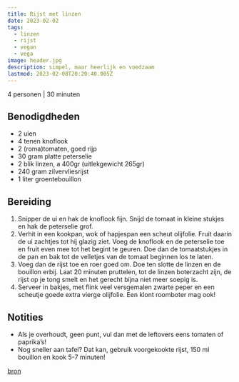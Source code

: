 ```yaml
---
title: Rijst met linzen
date: 2023-02-02
tags:
  - linzen
  - rijst
  - vegan
  - vega
image: header.jpg
description: simpel, maar heerlijk en voedzaam
lastmod: 2023-02-08T20:20:40.005Z
---
```


4 personen | 30 minuten

## Benodigdheden

-   2  uien 
-   4  tenen knoflook 
-   2  (roma)tomaten, goed rijp 
-   30 gram  platte peterselie 
-   2  blik linzen, a 400gr (uitlekgewicht 265gr) 
-   240 gram  zilvervliesrijst 
-   1 liter  groentebouillon 

## Bereiding

1.  Snipper de ui en hak de knoflook fijn. Snijd de tomaat in kleine stukjes en hak de peterselie grof. 
2.  Verhit in een kookpan, wok of hapjespan een scheut olijfolie. Fruit daarin de ui zachtjes tot hij glazig ziet. Voeg de knoflook en de peterselie toe en fruit even mee tot het begint te geuren. Doe dan de tomaatstukjes in de pan en bak tot de velletjes van de tomaat beginnen los te laten. 
3.  Voeg dan de rijst toe en roer goed om. Doe ten slotte de linzen en de bouillon erbij. Laat 20 minuten pruttelen, tot de linzen boterzacht zijn, de rijst op je tong smelt en het gerecht bijna niet meer soepig is. 
4.  Serveer in bakjes, met flink veel versgemalen zwarte peper en een scheutje goede extra vierge olijfolie. Een klont roomboter mag ook! 

## Notities
- Als je overhoudt, geen punt, vul dan met de leftovers eens tomaten of paprika’s!
- Nog sneller aan tafel? Dat kan, gebruik voorgekookte rijst, 150 ml bouillon en kook 5-7 minuten!

[bron](https://emsrealfood.nl/rijst-met-linzen/)
